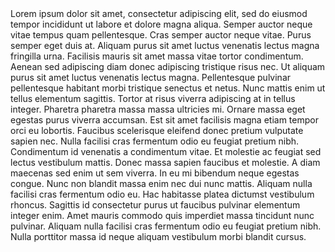 <!DOCTYPE html>
<html>
  <head>
    <title>9/1/21 assignment</title>
  </head>
  <body>
    Lorem ipsum dolor sit amet, consectetur adipiscing elit, sed do eiusmod tempor incididunt ut labore et dolore magna aliqua. Semper auctor neque vitae tempus quam pellentesque. Cras semper auctor neque vitae. Purus semper eget duis at. Aliquam purus sit amet luctus venenatis lectus magna fringilla urna. Facilisis mauris sit amet massa vitae tortor condimentum. Aenean sed adipiscing diam donec adipiscing tristique risus nec. Ut aliquam purus sit amet luctus venenatis lectus magna. Pellentesque pulvinar pellentesque habitant morbi tristique senectus et netus. Nunc mattis enim ut tellus elementum sagittis. Tortor at risus viverra adipiscing at in tellus integer. Pharetra pharetra massa massa ultricies mi. Ornare massa eget egestas purus viverra accumsan. Est sit amet facilisis magna etiam tempor orci eu lobortis. Faucibus scelerisque eleifend donec pretium vulputate sapien nec. Nulla facilisi cras fermentum odio eu feugiat pretium nibh. Condimentum id venenatis a condimentum vitae.
    Et molestie ac feugiat sed lectus vestibulum mattis. Donec massa sapien faucibus et molestie. A diam maecenas sed enim ut sem viverra. In eu mi bibendum neque egestas congue. Nunc non blandit massa enim nec dui nunc mattis. Aliquam nulla facilisi cras fermentum odio eu. Hac habitasse platea dictumst vestibulum rhoncus. Sagittis id consectetur purus ut faucibus pulvinar elementum integer enim. Amet mauris commodo quis imperdiet massa tincidunt nunc pulvinar. Aliquam nulla facilisi cras fermentum odio eu feugiat pretium nibh. Nulla porttitor massa id neque aliquam vestibulum morbi blandit cursus.
  </body>

